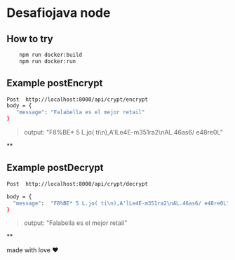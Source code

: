 # Desafiojava node

## How to try

```sh
    npm run docker:build
    npm run docker:run
```

## Example postEncrypt



```sh
Post  http://localhost:8000/api/crypt/encrypt
body = {
   "message": "Falabella es el mejor retail"
}
```


> output: "F8%BE* 5 L.jo( ti\n),A'lLe4E-m351ra2\nAL.46as6/ e48re0L"


**


## Example postDecrypt


```sh
Post  http://localhost:8000/api/crypt/decrypt

body = {
  "message":  "F8%BE* 5 L.jo( ti\n),A'lLe4E-m351ra2\nAL.46as6/ e48re0L"
}
```


> output: "Falabella es el mejor retail"


**

made with love :heart: